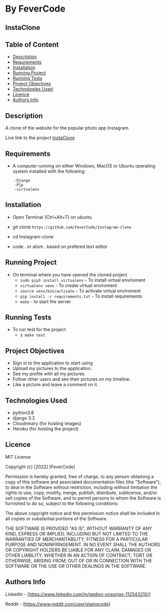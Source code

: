 # By FeverCode

## InstaClone

## Table of Content

+ [Description](#description)
+ [Requirements](#requirements)
+ [Installation](#installation)
+ [Running Project](#running-project)
+ [Running Tests](#running-tests)
+ [Project Objectives](#project-objectives)
+ [Technologies Used](#technologies-used)
+ [Licence](#licence)
+ [Authors Info](#authors-info)

## Description

 A clone of the website for the popular photo app Instagram.

Live link to the project
[InstaClone]()

## Requirements

+ A computer running on either Windows, MacOS or Ubuntu operating system installed with the following:

```-Python version 3.8
    -Django
    -Pip
    -virtualenv
```

## Installation

+ Open Terminal {Ctrl+Alt+T} on ubuntu

+ git clone `https://github.com/FeverCode/Instagram-clone`
+ cd Instagram-clone
+ code . or atom . based on prefered text editor

## Running Project

+ On terminal where you have opened the cloned project
  + `sudo pip3 install virtualenv` - To install virtual enviroment
  + `virtualenv venv` - To create virtual enviroment
  + `source venv/bin/activate` - To activate virtual enviroment
  + `pip install -r requirements.txt` - To install requirements
  + `make` - to start the server

## Running Tests

+ To run test for the project
  + `$ make test`

## Project Objectives

+ Sign in to the application to start using
+ Upload my pictures to the application.
+ See my profile with all my pictures.
+ Follow other users and see their pictures on my timeline.
+ Like a picture and leave a comment on it.

## Technologies Used

+ python3.8
+ django 3.2
+ Cloudninary (for hosting images)
+ Heroku (for hosting the project)

## Licence

MIT License

Copyright (c) [2022] [FeverCode]

Permission is hereby granted, free of charge, to any person obtaining a copy
of this software and associated documentation files (the "Software"), to deal
in the Software without restriction, including without limitation the rights
to use, copy, modify, merge, publish, distribute, sublicense, and/or sell
copies of the Software, and to permit persons to whom the Software is
furnished to do so, subject to the following conditions:

The above copyright notice and this permission notice shall be included in all
copies or substantial portions of the Software.

THE SOFTWARE IS PROVIDED "AS IS", WITHOUT WARRANTY OF ANY KIND, EXPRESS OR
IMPLIED, INCLUDING BUT NOT LIMITED TO THE WARRANTIES OF MERCHANTABILITY,
FITNESS FOR A PARTICULAR PURPOSE AND NONINFRINGEMENT. IN NO EVENT SHALL THE
AUTHORS OR COPYRIGHT HOLDERS BE LIABLE FOR ANY CLAIM, DAMAGES OR OTHER
LIABILITY, WHETHER IN AN ACTION OF CONTRACT, TORT OR OTHERWISE, ARISING FROM,
OUT OF OR IN CONNECTION WITH THE SOFTWARE OR THE USE OR OTHER DEALINGS IN THE
SOFTWARE.

## Authors Info

LinkedIn - [https://www.linkedin.com/in/gedion-onsongo-112543210/]

Reddit - [https://www.reddit.com/user/stainscode]
